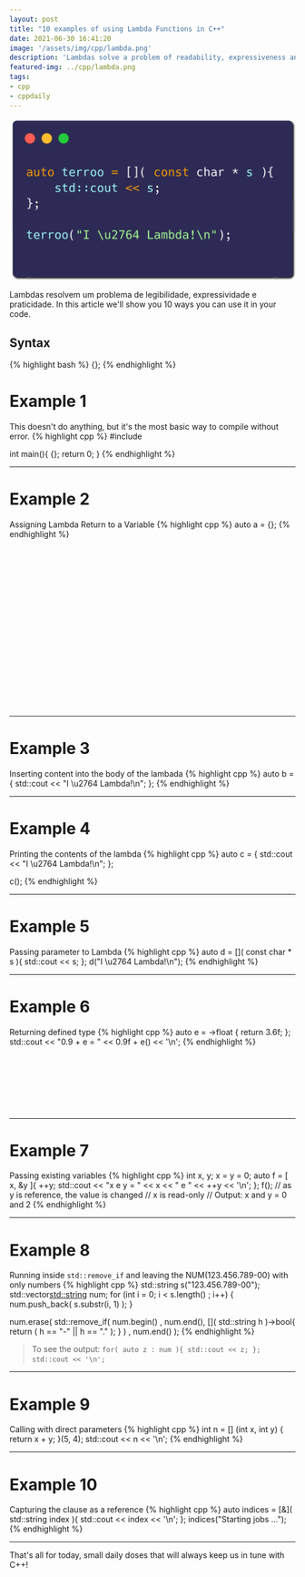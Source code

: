 ```yaml
---
layout: post
title: "10 examples of using Lambda Functions in C++"
date: 2021-06-30 16:41:20
image: '/assets/img/cpp/lambda.png'
description: 'Lambdas solve a problem of readability, expressiveness and practicality.'
featured-img: ../cpp/lambda.png
tags:
- cpp
- cppdaily
---
```


![10 examples of using Lambda Functions in C++](/assets/img/cpp/lambda.png)

Lambdas resolvem um problema de legibilidade, expressividade e praticidade. In this article we'll show you 10 ways you can use it in your code.

## Syntax
{% highlight bash %}
[](){};
{% endhighlight %}

# Example 1
This doesn't do anything, but it's the most basic way to compile without error.
{% highlight cpp %}
#include <iostream>

int main(){
  [](){};
  return 0;
}
{% endhighlight %}

---

# Example 2
Assigning Lambda Return to a Variable
{% highlight cpp %}
auto a = [](){};
{% endhighlight %}

<!-- QUADRADO -->
<script async src="//pagead2.googlesyndication.com/pagead/js/adsbygoogle.js"></script>
<ins class="adsbygoogle"
style="display:inline-block;width:336px;height:280px"
data-ad-client="ca-pub-2838251107855362"
data-ad-slot="5351066970"></ins>
<script>
(adsbygoogle = window.adsbygoogle || []).push({});
</script>

---

# Example 3
Inserting content into the body of the lambada
{% highlight cpp %}
auto b = [](){
  std::cout << "I \u2764 Lambda!\n";
};
{% endhighlight %}

---

# Example 4
Printing the contents of the lambda
{% highlight cpp %}
auto c = [](){
  std::cout << "I \u2764 Lambda!\n";
};

c();
{% endhighlight %}

---

# Example 5
Passing parameter to Lambda
{% highlight cpp %}
auto d = []( const char * s ){
  std::cout << s;
};
d("I \u2764 Lambda!\n");
{% endhighlight %}

---

# Example 6
Returning defined type
{% highlight cpp %}
auto e = []()->float {
  return 3.6f;
}; std::cout << "0.9 + e = " << 0.9f + e() << '\n';
{% endhighlight %}

<!-- LISTA MIN -->
<script async src="//pagead2.googlesyndication.com/pagead/js/adsbygoogle.js"></script>
<ins class="adsbygoogle"
style="display:inline-block;width:730px;height:95px"
data-ad-client="ca-pub-2838251107855362"
data-ad-slot="5351066970"></ins>
<script>
(adsbygoogle = window.adsbygoogle || []).push({});
</script>

---

# Example 7
Passing existing variables
{% highlight cpp %}
int x, y; x = y = 0;
auto f = [ x, &y ]{
  ++y;
  std::cout << "x e y = " << x << " e " << ++y << '\n';
}; f();
// as y is reference, the value is changed
// x is read-only
// Output: x and y = 0 and 2
{% endhighlight %}

---

# Example 8
Running inside `std::remove_if` and leaving the NUM(123.456.789-00) with only numbers
{% highlight cpp %}
std::string s("123.456.789-00");
std::vector<std::string> num;
for (int i = 0; i < s.length() ; i++) {
  num.push_back( s.substr(i, 1) );
}

num.erase( std::remove_if( num.begin() , num.end(), []( std::string h )->bool{ 
      return ( h == "-" || h == "." );
    } ) , num.end() );
{% endhighlight %}
> To see the output: `for( auto z : num ){ std::cout << z; }; std::cout << '\n';`

---

# Example 9
Calling with direct parameters
{% highlight cpp %}
int n = [] (int x, int y) { return x + y; }(5, 4);
std::cout << n << '\n';
{% endhighlight %}

---

# Example 10
Capturing the clause as a reference
{% highlight cpp %}
auto indices = [&]( std::string index ){
  std::cout << index << '\n';
};
indices("Starting jobs ...");
{% endhighlight %}

---

That's all for today, small daily doses that will always keep us in tune with C++!


